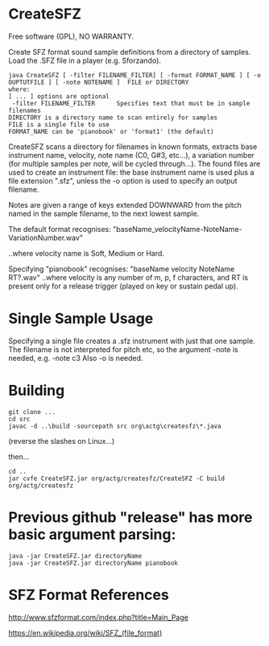 # CreateSFZ
Free software (GPL), NO WARRANTY.

Create SFZ format sound sample definitions from a directory of samples.
Load the .SFZ file in a player (e.g. Sforzando).

    java CreateSFZ [ -filter FILENAME_FILTER] [ -format FORMAT_NAME ] [ -o OUPTUTFILE ] [ -note NOTENAME ]  FILE or DIRECTORY
    where:
    [ ... ] options are optional
     -filter FILENAME_FILTER      Specifies text that must be in sample filenames
    DIRECTORY is a directory name to scan entirely for samples
    FILE is a single file to use
    FORMAT_NAME can be 'pianobook' or 'format1' (the default)



CreateSFZ scans a directory for filenames in known formats, extracts base instrument name,
velocity, note name (C0, G#3, etc...),
a variation number (for multiple samples per note, will be cycled through...).
The found files are used to create an instrument file: the base instrument name is used plus a file extension ".sfz", unless the -o option is used to specify an output filename.

Notes are given a range of keys extended DOWNWARD from the pitch named in the sample filename, to the next lowest sample.

The default format recognises:
"baseName\_velocityName-NoteName-VariationNumber.wav"

..where velocity name is Soft, Medium or Hard.

Specifying "pianobook" recognises:
 "baseName velocity NoteName RT?.wav"
..where velocity is any number of m, p, f characters,
and RT is present only for a release trigger (played on key or sustain pedal up).


# Single Sample Usage

Specifying a single file creates a .sfz instrument with just that one sample.
The filename is not interpreted for pitch etc, so the argument -note is needed, e.g. -note c3
Also -o is needed.


# Building
    git clone ...
    cd src
    javac -d ..\build -sourcepath src org\actg\createsfz\*.java

(reverse the slashes on Linux...)

then...

    cd ..
    jar cvfe CreateSFZ.jar org/actg/createsfz/CreateSFZ -C build org/actg/createsfz


# Previous github "release" has more basic argument parsing:

    java -jar CreateSFZ.jar directoryName 
    java -jar CreateSFZ.jar directoryName pianobook




# SFZ Format References

http://www.sfzformat.com/index.php?title=Main_Page

https://en.wikipedia.org/wiki/SFZ_(file_format)


